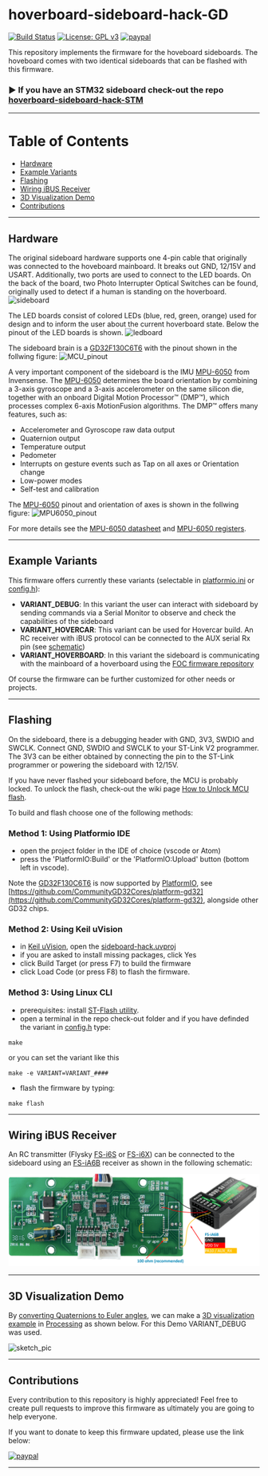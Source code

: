 # hoverboard-sideboard-hack-GD

[![Build Status](https://travis-ci.com/EmanuelFeru/hoverboard-sideboard-hack-GD.svg?token=PqYy6QC9o8nDVwJPGmrv&branch=master)](https://travis-ci.com/EmanuelFeru/hoverboard-sideboard-hack-GD)
[![License: GPL v3](https://img.shields.io/badge/License-GPLv3-blue.svg)](https://www.gnu.org/licenses/gpl-3.0)
[![paypal](https://www.paypalobjects.com/en_US/i/btn/btn_donate_SM.gif)](https://www.paypal.com/cgi-bin/webscr?cmd=_donations&business=CU2SWN2XV9SCY&currency_code=EUR&source=url)

This repository implements the firmware for the hoveboard sideboards. The hoveboard comes with two identical sideboards that can be flashed with this firmware.

### ► If you have an STM32 sideboard check-out the repo [hoverboard-sideboard-hack-STM](https://github.com/EmanuelFeru/hoverboard-sideboard-hack-STM)

---
Table of Contents
=======================

* [Hardware](#hardware)
* [Example Variants ](#example-variants)
* [Flashing](#flashing)
* [Wiring iBUS Receiver](#wiring-ibus-receiver)
* [3D Visualization Demo](#3d-visualization-demo)
* [Contributions](#contributions)

---
## Hardware

The original sideboard hardware supports one 4-pin cable that originally was connected to the hoveboard mainboard. It breaks out GND, 12/15V and USART. Additionally, two ports are used to connect to the LED boards. On the back of the board, two Photo Interrupter Optical Switches can be found, originally used to detect if a human is standing on the hoverboard.
![sideboard](/docs/pictures/sideboard_pinout.png)

The LED boards consist of colored LEDs (blue, red, green, orange) used for design and to inform the user about the current hoverboard state. Below the pinout of the LED boards is shown.
![ledboard](/docs/pictures/ledboard_pinout.png)

The sideboard brain is a [GD32F130C6T6](/docs/GD32F130xx-Datasheet_Rev3.3.pdf) with the pinout shown in the follwing figure:
![MCU_pinout](/docs/pictures/MCU_pinout.png)

A very important component of the sideboard is the IMU [MPU-6050](https://www.invensense.com/products/motion-tracking/6-axis/mpu-6050/) from Invensense. The [MPU-6050](https://www.invensense.com/products/motion-tracking/6-axis/mpu-6050/) determines the board orientation by combining a 3-axis gyroscope and a 3-axis accelerometer on the same silicon die, together with an onboard Digital Motion Processor™ (DMP™), which processes complex 6-axis MotionFusion algorithms. The DMP™ offers many features, such as:
* Accelerometer and Gyroscope raw data output
* Quaternion output
* Temperature output
* Pedometer
* Interrupts on gesture events such as Tap on all axes or Orientation change
* Low-power modes
* Self-test and calibration

The [MPU-6050](https://www.invensense.com/products/motion-tracking/6-axis/mpu-6050/) pinout and orientation of axes is shown in the follwing figure:
![MPU6050_pinout](/docs/pictures/MPU6050_pinout.png)

For more details see the [MPU-6050 datasheet](/docs/1_MPU-6000-Datasheet.pdf) and [MPU-6050 registers](/docs/2_MPU-6000-Register-Map.pdf).


---
## Example Variants 

This firmware offers currently these variants (selectable in [platformio.ini](/platformio.ini) or [config.h](/Inc/config.h)):
- **VARIANT_DEBUG**: In this variant the user can interact with sideboard by sending commands via a Serial Monitor to observe and check the capabilities of the sideboard
- **VARIANT_HOVERCAR**: This variant can be used for Hovercar build. An RC receiver with iBUS protocol can be connected to the AUX serial Rx pin (see [schematic](#wiring-ibus-receiver))
- **VARIANT_HOVERBOARD**: In this variant the sideboard is communicating with the mainboard of a hoverboard using the [FOC firmware repository](https://github.com/EmanuelFeru/hoverboard-firmware-hack-FOC)

Of course the firmware can be further customized for other needs or projects.


---
## Flashing 

On the sideboard, there is a debugging header with GND, 3V3, SWDIO and SWCLK. Connect GND, SWDIO and SWCLK to your ST-Link V2 programmer. The 3V3 can be either obtained by connecting the pin to the ST-Link programmer or powering the sideboard with 12/15V.

If you have never flashed your sideboard before, the MCU is probably locked. To unlock the flash, check-out the wiki page [How to Unlock MCU flash](https://github.com/EmanuelFeru/hoverboard-firmware-hack-FOC/wiki/How-to-Unlock-MCU-flash).

To build and flash choose one of the following methods:

### Method 1: Using Platformio IDE

- open the project folder in the IDE of choice (vscode or Atom)
- press the 'PlatformIO:Build' or the 'PlatformIO:Upload' button (bottom left in vscode).

Note the [GD32F130C6T6](/docs/GD32F130xx-Datasheet_Rev3.3.pdf) is now supported by [PlatformIO](https://platformio.org/), see [https://github.com/CommunityGD32Cores/platform-gd32](https://github.com/CommunityGD32Cores/platform-gd32), alongside other GD32 chips.

### Method 2: Using Keil uVision

- in [Keil uVision](https://www.keil.com/download/product/), open the [sideboard-hack.uvproj](/MDK-ARM/)
- if you are asked to install missing packages, click Yes
- click Build Target (or press F7) to build the firmware
- click Load Code (or press F8) to flash the firmware.

### Method 3: Using Linux CLI

- prerequisites: install [ST-Flash utility](https://github.com/texane/stlink).
- open a terminal in the repo check-out folder and if you have definded the variant in [config.h](/Inc/config.h) type:
```
make
```
or you can set the variant like this
```
make -e VARIANT=VARIANT_####
```
- flash the firmware by typing:
```
make flash
```


---
## Wiring iBUS Receiver

An RC transmitter (Flysky [FS-i6S](https://www.banggood.com/custlink/3KvdPnfDPc) or [FS-i6X](https://www.banggood.com/custlink/KmDy5swKPD)) can be connected to the sideboard using an [FS-iA6B](https://www.banggood.com/custlink/KD3RFswKcT) receiver as shown in the following schematic:

![wiring_iBUS_pic](/docs/pictures/wiring_ibus_rc.png)


---
## 3D Visualization Demo

By [converting Quaternions to Euler angles](https://en.wikipedia.org/wiki/Conversion_between_quaternions_and_Euler_angles), we can make a [3D visualization example](/docs/sketch_processing/sketch_processing.pde) in [Processing](https://processing.org/) as shown below. For this Demo VARIANT_DEBUG was used.

![sketch_pic](/docs/pictures/sketch_processing_pic.png)



---
## Contributions

Every contribution to this repository is highly appreciated! Feel free to create pull requests to improve this firmware as ultimately you are going to help everyone. 

If you want to donate to keep this firmware updated, please use the link below:

[![paypal](https://www.paypalobjects.com/en_US/NL/i/btn/btn_donateCC_LG.gif)](https://www.paypal.com/cgi-bin/webscr?cmd=_donations&business=CU2SWN2XV9SCY&currency_code=EUR&source=url)

---

